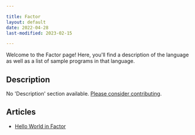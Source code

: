 ```yaml
---

title: Factor
layout: default
date: 2022-04-28
last-modified: 2023-02-15

---
```


Welcome to the Factor page! Here, you'll find a description of the language as well as a list of sample programs in that language.

## Description

No 'Description' section available. [Please consider contributing](https://github.com/TheRenegadeCoder/sample-programs-website).

## Articles

- [Hello World in Factor](https://sampleprograms.io/projects/hello-world/factor)